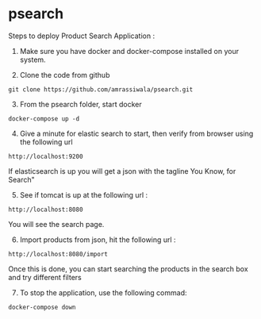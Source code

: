 # psearch
Steps to deploy Product Search Application :

1. Make sure you have docker and docker-compose installed on your system.

2. Clone the code from github 
```
git clone https://github.com/amrassiwala/psearch.git
```

3. From the psearch folder, start docker
```
docker-compose up -d
```

4. Give a minute for elastic search to start, then verify from browser using the following url
```
http://localhost:9200 
```
If elasticsearch is up you will get a json with the tagline You Know, for Search"

5. See if tomcat is up at the following url :
```
http://localhost:8080 
```
You will see the search page.

6. Import products from json, hit the following url :
```
http://localhost:8080/import
```
Once this is done, you can start searching the products in the search box and try different filters

7. To stop the application, use the following commad:
```
docker-compose down
```
